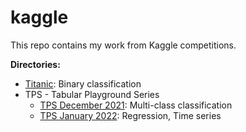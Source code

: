 # kaggle
This repo contains my work from Kaggle competitions.

**Directories:**
- [Titanic](https://www.kaggle.com/c/titanic): Binary classification
- TPS - Tabular Playground Series
    - [TPS December 2021](https://www.kaggle.com/c/tabular-playground-series-dec-2021): Multi-class classification
    - [TPS January 2022](https://www.kaggle.com/c/tabular-playground-series-jan-2022): Regression, Time series
